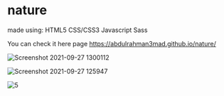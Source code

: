 # nature
made using:
HTML5
CSS/CSS3
Javascript
Sass

You can check it here page
https://abdulrahman3mad.github.io/nature/

![Screenshot 2021-09-27 1300112](https://user-images.githubusercontent.com/65741884/134896363-46f74854-b199-42b6-b7a8-8f65d358e0df.png)

![Screenshot 2021-09-27 125947](https://user-images.githubusercontent.com/65741884/134896356-1f15e200-4058-429e-916b-93a9fab1d36a.png)

![5](https://user-images.githubusercontent.com/65741884/134896346-7c7ea6ab-bd04-472a-8799-da2040cf7da8.png)
